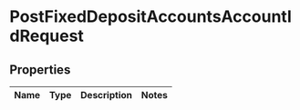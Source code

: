 
# PostFixedDepositAccountsAccountIdRequest

## Properties
Name | Type | Description | Notes
------------ | ------------- | ------------- | -------------



